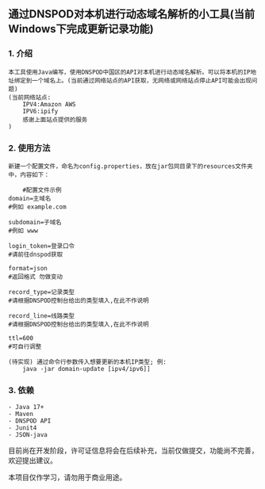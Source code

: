 ## 通过DNSPOD对本机进行动态域名解析的小工具(当前Windows下完成更新记录功能)

### 1. 介绍

    本工具使用Java编写，使用DNSPOD中国区的API对本机进行动态域名解析。可以将本机的IP地址绑定到一个域名上。(当前通过网络站点的API获取，无网络或网络站点停止API可能会出现问题)
    (当前网络站点:
        IPV4:Amazon AWS
        IPV6:ipify
        感谢上面站点提供的服务
    )

### 2. 使用方法
    新建一个配置文件，命名为config.properties，放在jar包同目录下的resources文件夹中，内容如下：
```properties
    #配置文件示例
domain=主域名 
#例如 example.com

subdomain=子域名 
#例如 www

login_token=登录口令 
#请前往dnspod获取

format=json 
#返回格式 勿做变动

record_type=记录类型
#请根据DNSPOD控制台给出的类型填入,在此不作说明

record_line=线路类型
#请根据DNSPOD控制台给出的类型填入,在此不作说明

ttl=600
#可自行调整

```
    

    (待实现) 通过命令行参数传入想要更新的本机IP类型; 例:
        java -jar domain-update [ipv4/ipv6]]

### 3. 依赖
    - Java 17+
    - Maven
    - DNSPOD API
    - Junit4
    - JSON-java


目前尚在开发阶段，许可证信息将会在后续补充，当前仅做提交，功能尚不完善，欢迎提出建议。

本项目仅作学习，请勿用于商业用途。

